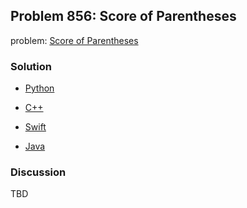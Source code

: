 ## Problem 856: Score of Parentheses

problem: [Score of Parentheses](https://leetcode.com/problems/score-of-parentheses/)

### Solution

- [Python](../python/problem856.py)

- [C++](../cpp/problem856.cpp)

- [Swift](../swift/problem856.swift)

- [Java](../java/problem856.java)

### Discussion

TBD

